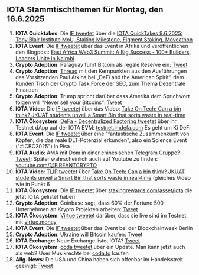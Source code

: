 ## IOTA Stammtischthemen für Montag, den 16.6.2025

1. **IOTA Quicktakes**: Die [IF tweetet](https://x.com/iota/status/1932000026823172594) über die [IOTA QuickTakes 9.6.2025: Tony Blair Institute MoU, Staking Milestone, Figment Staking, Moveathon](https://www.youtube.com/watch?v=9CgGVC8lE0c)
2. **IOTA Event**: Die [IF tweetet](https://x.com/iota/status/1932060115890299222) über das Event in Afrika und veröffentlichen den Blogpost: [East Africa Web3 Summit: A Big Success - 100+ Builders, Leaders Unite in Nairobi](https://blog.iota.org/east-africa-web3-summit-recap/)
3. **Crypto Adoption**: Paraguay führt Bitcoin als regale Reserve ein: [Tweet](https://x.com/MartiniGuyYT/status/1932128159820038306)
4. **Crypto Adoption**: [Thread](https://x.com/SECGov/status/1932137708068970924) mit den Kernpunkten aus den Ausführungen des Vorsitzenden Paul Atkins bei „DeFi and the American Spirit“, dem Runden Tisch der Crypto Task Force der SEC, zum Thema Dezentrale Finanzen
5. **Crypto Adoption**: Trump spricht darüber dass Amerika dem Sprichwort folgen will "Never sell your Bitcoins": [Tweet](https://x.com/AltcoinDaily/status/1932196764142227724)
6. **IOTA Video**: Die [IF tweetet](https://x.com/iota/status/1932356766341185855) über das Video: [Take On Tech: Can a bin think? JKUAT students unveil a Smart Bin that sorts waste in real-time](https://www.youtube.com/watch?v=sT6BceaG0pA&t=488s)
7. **IOTA Ökosystem**: [DeFa - Decentralized Factoring tweetet](https://x.com/defaprimitive/status/1932357309113700780) über ihr Testnet dApp auf der IOTA EVM: [testnet.imdefa.com](https://testnet.imdefa.com/) Es geht um Ki DeFi
8. **IOTA Event**: Die [IF tweetet](https://x.com/iota/status/1931290057563898216) über eine "fantastische Zusammenkunft von Köpfen, die das reale DLT-Potenzial erkunden", also ein Science Event ("#ICBC2025") in Pisa
9. **IOTA Audio**: AMA mit Dom in einer chinesischen Telegram Gruppe? [Tweet](https://x.com/ROKMCFIREANT/status/1931999594776526977); Später wahrscheinlich auch auf Youtube zu finden: [youtube.com/@FIREANTCRYPTO](https://www.youtube.com/@FIREANTCRYPTO)
10. **IOTA Video**: [TLIP tweetet](https://x.com/TLIP_io/status/1932394583154995278) über [Take On Tech: Can a bin think? JKUAT students unveil a Smart Bin that sorts waste in real-time](https://www.youtube.com/watch?v=sT6BceaG0pA) (gleiches Video wie in Punkt 6
11. **IOTA Ökosystem**: Die [IF tweetet](https://x.com/iota/status/1932461639372001601) über [stakingrewards.com/asset/iota](https://www.stakingrewards.com/asset/iota) die jetzt IOTA gelistet haben
12. **Crypto Adoption**: Coinbase sagt, dass 60% der Fortune 500 Unternehmen an Krypto Projekten arbeiten: [Tweet](https://x.com/MartiniGuyYT/status/1932432964518129928)
13. **IOTA Ökosystem**: [Virtue tweetet](https://x.com/Virtue_Money/status/1932443384163234257) darüber, dass sie live sind im Testnet mit [virtue.money](https://virtue.money/)
14. **IOTA Event**: Die [IF tweetet](https://x.com/iota/status/1932756196928201195) über das Event bei der Blockchainweek Berlin
15. **Crypto Adoption**: Ukraine will Bitcoin kaufen: [Tweet](https://x.com/Vivek4real_/status/1932710239670865994)
16. **IOTA Exchange**: Neue Exchange listet IOTA? [Tweet](https://x.com/Meria_Finance/status/1932476792826106037)
17. **IOTA Ökosystem**: [coda tweetet](https://x.com/coda_digital/status/1932420402183024840) über ein Update. Man kann jetzt auch als web2 User Musikrechte bei [coda.to](https://www.coda.to/) kaufen
18. **Allg. News**: Die USA und China haben sich offenbar im Handelsstreit geeinigt: [Tweet](https://x.com/bitcoin2go/status/1932780269762744416)
